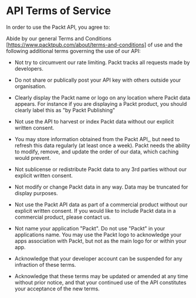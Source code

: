 # API Terms of Service

In order to use the Packt API, you agree to:

Abide by our general Terms and Conditions [https://www.packtpub.com/about/terms-and-conditions] of use and the following additional terms governing the use of our API:

* Not try to circumvent our rate limiting. Packt tracks all requests made by developers.

* Do not share or publically post your API key with others outside your organisation.

* Clearly display the Packt name or logo on any location where Packt data appears. For instance if you are displaying a Packt product, you should clearly label this as "by Packt Publishing"

* Not use the API to harvest or index Packt data without our explicit written consent.

* You may store information obtained from the Packt API,, but need to refresh this data regularly (at least once a week). Packt needs the ability to modify, remove, and update the order of our data, which caching would prevent. 

* Not sublicense or redistribute Packt data to any 3rd parties without our explicit written consent.

* Not modify or change Packt data in any way. Data may be truncated for display purposes.

* Not use the Packt API data as part of a commercial product without our explicit written consent. If you would like to include Packt data in a commercial product, please contact us.

* Not name your application "Packt". Do not use "Packt" in your applications name. You may use the Packt logo to acknowledge your apps association with Packt, but not as the main logo for or within your app.

* Acknowledge that your developer account can be suspended for any infraction of these terms.

* Acknowledge that these terms may be updated or amended at any time without prior notice, and that your continued use of the API constitutes your acceptance of the new terms.
